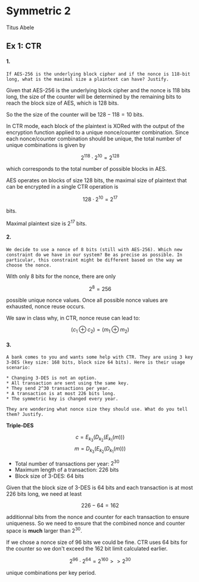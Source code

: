 # Symmetric 2
Titus Abele
## Ex 1: CTR
#### 1.
```
If AES-256 is the underlying block cipher and if the nonce is 118-bit long, what is the maximal size a plaintext can have? Justify.
```

Given that AES-256 is the underlying block cipher and the nonce is 118 bits long, the size of the counter will be determined by the remaining bits to reach the block size of AES, which is 128 bits.

So the the size of the counter will be $128 - 118 = 10$ bits.

In CTR mode, each block of the plaintext is XORed with the output of the encryption function applied to a unique nonce/counter combination. Since each nonce/counter combination should be unique, the total number of unique combinations is given by 

$$2^{118} \cdot 2^{10} = 2^{128}$$ 

which corresponds to the total number of possible blocks in AES.

AES operates on blocks of size $128$ bits, the maximal size of plaintext that can be encrypted in a single CTR operation is 

$$128 \cdot 2^{10} = 2^{17}$$

bits.

Maximal plaintext size is $2^{17}$ bits.

#### 2.
```
We decide to use a nonce of 8 bits (still with AES-256). Which new constraint do we have in our system? Be as precise as possible. In particular, this constraint might be different based on the way we choose the nonce.
```

With only 8 bits for the nonce, there are only 

$$2^8 = 256$$

possible unique nonce values. Once all possible nonce values are exhausted, nonce reuse occurs.

We saw in class why, in CTR, nonce reuse can lead to:

$$ (c_1 \oplus c_2) = (m_1 \oplus m_2)$$


#### 3.
```
A bank comes to you and wants some help with CTR. They are using 3 key 3-DES (key size: 168 bits, block size 64 bits). Here is their usage scenario:

* Changing 3-DES is not an option.
* All transaction are sent using the same key.
* They send 2^30 transactions per year.
* A transaction is at most 226 bits long.
* The symmetric key is changed every year.

They are wondering what nonce size they should use. What do you tell them? Justify.
```

**Triple-DES**

$$c = E_{k_3}(D_{k_2}(E_{k_1}(m)))$$
$$m = D_{k_3}(E_{k_2}(D_{k_1}(m)))$$

* Total number of transactions per year: $2^{30}$ 
* Maximum length of a transaction: $226$ bits
* Block size of 3-DES: $64$ bits

Given that the block size of 3-DES is $64$ bits and each transaction is at most $226$ bits long, we need at least

$$226-64 = 162$$

additionnal bits from the nonce and counter for each transaction to ensure uniqueness. So we need to ensure that the combined nonce and counter space is **much** larger than $2^{30}$.

If we chose a nonce size of $96$ bits we could be fine. CTR uses $64$ bits for the counter so we don't exceed the $162$ bit limit calculated earlier.

$$2^{96} \cdot 2^{64} = 2^{160} \gt\gt 2^{30}$$

unique combinations per key period. 


